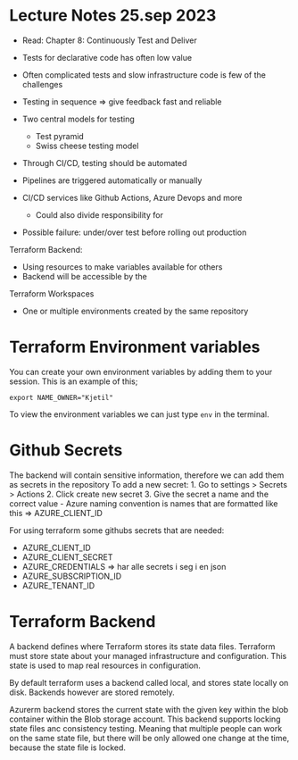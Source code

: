 # Lecture Notes 25.sep 2023

- Read: Chapter 8: Continuously Test and Deliver
- Tests for declarative code has often low value
- Often complicated tests and slow infrastructure code is few of the challenges
- Testing in sequence => give feedback fast and reliable 

- Two central models for testing
    - Test pyramid
    - Swiss cheese testing model

- Through CI/CD, testing should be automated 
- Pipelines are triggered automatically or manually 
- CI/CD services like Github Actions, Azure Devops and more
    - Could also divide responsibility for 

- Possible failure: under/over test before rolling out production  

Terraform Backend:
- Using resources to make variables available for others
- Backend will be accessible by the  

Terraform Workspaces
- One or multiple environments created by the same repository


# Terraform Environment variables   

You can create your own environment variables by adding them to your session.
This is an example of this;

```terminal
export NAME_OWNER="Kjetil"

```

To view the environment variables we can just type `env` in the terminal.

# Github Secrets 

The backend will contain sensitive information, therefore we can add them as secrets in the repository
To add a new secret:
    1. Go to settings > Secrets > Actions
    2. Click create new secret
    3. Give the secret a name and the correct value
        - Azure naming convention is names that are formatted like this => AZURE_CLIENT_ID  

For using terraform some githubs secrets that are needed:

- AZURE_CLIENT_ID
- AZURE_CLIENT_SECRET
- AZURE_CREDENTIALS => har alle secrets i seg i en json
- AZURE_SUBSCRIPTION_ID
- AZURE_TENANT_ID

# Terraform Backend

A backend defines where Terraform stores its state data files. 
Terraform must store state about your managed infrastructure and configuration. 
This state is used to map real resources in configuration.

By default terraform uses a backend called local, and stores state locally on disk. 
Backends however are stored remotely. 

Azurerm backend stores the current state with the given key within the blob container within the Blob storage account. 
This backend supports locking state files anc consistency testing. Meaning that multiple people can work on the same state file, but there will be only allowed one change at the time, because the state file is locked. 
